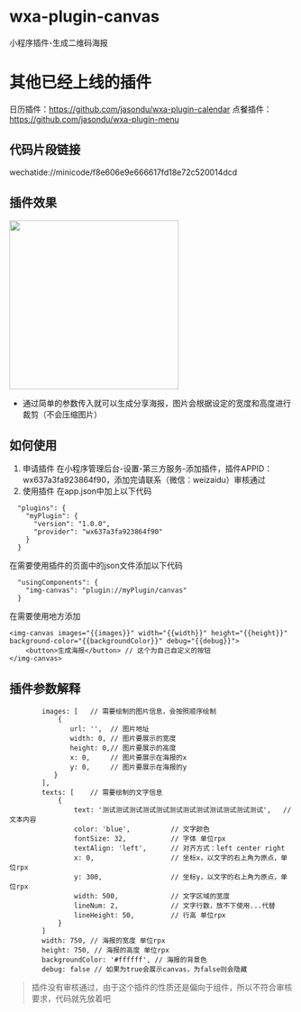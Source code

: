 # wxa-plugin-canvas
小程序插件-生成二维码海报

# 其他已经上线的插件
日历插件：https://github.com/jasondu/wxa-plugin-calendar
点餐插件：https://github.com/jasondu/wxa-plugin-menu

## 代码片段链接

wechatide://minicode/f8e606e9e666617fd18e72c520014dcd

## 插件效果

<img width="300" src="https://github.com/jasondu/wxa-plugin-canvas/blob/master/demo.gif"></img>

- 通过简单的参数传入就可以生成分享海报，图片会根据设定的宽度和高度进行裁剪（不会压缩图片）

## 如何使用

1. 申请插件
在小程序管理后台-设置-第三方服务-添加插件，插件APPID：wx637a3fa923864f90，添加完请联系（微信：weizaidu）审核通过
2. 使用插件
在app.json中加上以下代码
```
  "plugins": {
    "myPlugin": {
      "version": "1.0.0",
      "provider": "wx637a3fa923864f90"
    }
  }
```
在需要使用插件的页面中的json文件添加以下代码
```
  "usingComponents": {
    "img-canvas": "plugin://myPlugin/canvas"
  }
```
在需要使用地方添加
```
<img-canvas images="{{images}}" width="{{width}}" height="{{height}}" background-color="{{backgroundColor}}" debug="{{debug}}">
    <button>生成海报</button> // 这个为自己自定义的按钮
</img-canvas>
```
## 插件参数解释

```
        images: [   // 需要绘制的图片信息，会按照顺序绘制
            {
               url: '',  // 图片地址
               width: 0, // 图片要展示的宽度
               height: 0,// 图片要展示的高度
               x: 0,     // 图片要展示在海报的x
               y: 0,     // 图片要展示在海报的y
           }
        ],
        texts: [    // 需要绘制的文字信息
            {
                text: '测试测试测试测试测试测试测试测试测试测试测试测试',   // 文本内容
                color: 'blue',          // 文字颜色
                fontSize: 32,           // 字体 单位rpx
                textAlign: 'left',      // 对齐方式：left center right
                x: 0,                   // 坐标x，以文字的右上角为原点，单位rpx
                y: 300,                 // 坐标y，以文字的右上角为原点，单位rpx
                width: 500,             // 文字区域的宽度
                lineNum: 2,             // 文字行数，放不下使用...代替
                lineHeight: 50,         // 行高 单位rpx
            }
        ]
        width: 750, // 海报的宽度 单位rpx
        height: 750, // 海报的高度 单位rpx
        backgroundColor: '#ffffff', // 海报的背景色
        debug: false // 如果为true会展示canvas，为false则会隐藏
```
> 插件没有审核通过，由于这个插件的性质还是偏向于组件，所以不符合审核要求，代码就先放着吧
